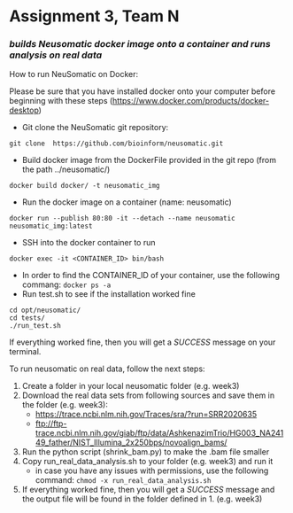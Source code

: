 # **Assignment 3, Team N**
### *builds Neusomatic docker image onto a container and runs analysis on real data*

How to run NeuSomatic on Docker:

Please be sure that you have installed docker onto your computer before beginning with these steps (https://www.docker.com/products/docker-desktop)

- Git clone the NeuSomatic git repository:
``` 
git clone  https://github.com/bioinform/neusomatic.git 
```
- Build docker image from the DockerFile provided in the git repo (from the path ../neusomatic/)
``` 
docker build docker/ -t neusomatic_img
```
- Run the docker image on a container (name: neusomatic)
```
docker run --publish 80:80 -it --detach --name neusomatic neusomatic_img:latest
```
- SSH into the docker container to run 
```
docker exec -it <CONTAINER_ID> bin/bash
```
   - In order to find the CONTAINER_ID of your container, use the following commang: `docker ps -a`
-  Run test.sh to see if the installation worked fine
```
cd opt/neusomatic/
cd tests/
./run_test.sh
```

If everything worked fine, then you will get a *SUCCESS* message on your terminal. 


To run neusomatic on real data, follow the next steps:
1. Create a folder in your local neusomatic folder (e.g. week3) 
2. Download the real data sets from following sources and save them in the folder (e.g. week3): 
    - https://trace.ncbi.nlm.nih.gov/Traces/sra/?run=SRR2020635
    - ftp://ftp-trace.ncbi.nlm.nih.gov/giab/ftp/data/AshkenazimTrio/HG003_NA24149_father/NIST_Illumina_2x250bps/novoalign_bams/
3. Run the python script (shrink_bam.py) to make the .bam file smaller
4. Copy run_real_data_analysis.sh to your folder (e.g. week3) and run it
    - in case you have any issues with permissions, use the following command: `chmod -x run_real_data_analysis.sh`
5. If everything worked fine, then you will get a *SUCCESS* message and the output file will be found in the folder defined in 1. (e.g. week3)

